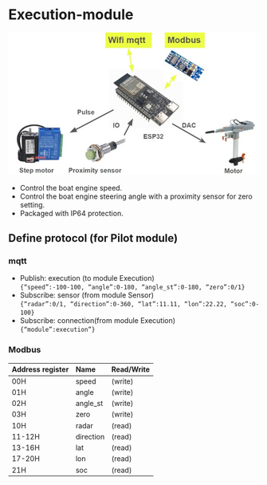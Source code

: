 # Execution-module

![Image](Image/execution_system.jpg)

- Control the boat engine speed.
- Control the boat engine steering angle with a proximity sensor for zero setting.
- Packaged with IP64 protection.
## Define protocol (for Pilot module)
### mqtt
- Publish: execution (to module Execution)\
`{“speed”:-100-100, “angle”:0-180, “angle_st”:0-180, “zero”:0/1}`
- Subscribe: sensor (from module Sensor)\
`{“radar”:0/1, “direction”:0-360, “lat”:11.11, “lon”:22.22, “soc”:0-100}`
- Subscribe: connection(from module Execution)\
`{“module”:execution”}`
### Modbus
| **Address register** |  **Name**  | **Read/Write** |
|:---------------------|:-----------|:---------------|
|          00H         |  speed		  |    (write)     |
|          01H         |  angle		  |    (write)     |
|          02H         |  angle_st	|    (write)     |
|          03H         |  zero		  |    (write)     |
|          10H         |  radar		  |    (read)      |
|        11-12H        |  direction |    (read)      |
|        13-16H        |  lat			  |    (read)      |
|        17-20H        |  lon			  |    (read)      |
|          21H         |  soc			  |    (read)      |
